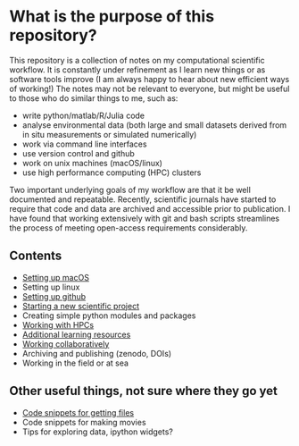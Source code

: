 # What is the purpose of this repository?

This repository is a collection of notes on my computational scientific workflow. It is constantly under refinement as I learn new things or as software tools improve (I am always happy to hear about new efficient ways of working!) The notes may not be relevant to everyone, but might be useful to those who do similar things to me, such as:

* write python/matlab/R/Julia code
* analyse environmental data (both large and small datasets derived from in situ measurements or simulated numerically)
* work via command line interfaces
* use version control and github
* work on unix machines (macOS/linux)
* use high performance computing (HPC) clusters

Two important underlying goals of my workflow are that it be well documented and repeatable. Recently, scientific journals have started to require that code and data are archived and accessible prior to publication. I have found that working extensively with git and bash scripts streamlines the process of meeting open-access requirements considerably.

## Contents

* [Setting up macOS](macOS_setup.md)
* Setting up linux
* [Setting up github](github_setup.md)
* [Starting a new scientific project](scientific_projects.md)
* Creating simple python modules and packages
* [Working with HPCs](HPC_clusters.md)
* [Additional learning resources](learning_resources.md)
* [Working collaboratively](collaboration.md)
* Archiving and publishing (zenodo, DOIs)
* Working in the field or at sea


## Other useful things, not sure where they go yet

* [Code snippets for getting files](get_snippets.md)
* Code snippets for making movies
* Tips for exploring data, ipython widgets?
